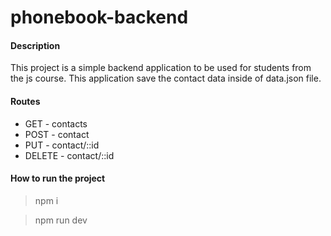 # phonebook-backend

#### Description

This project is a simple backend application to be used for students from the js course. This application save the contact data inside of data.json file.


#### Routes

- GET - contacts
- POST - contact
- PUT - contact/::id
- DELETE - contact/::id
#### How to run the project 

> npm i

> npm run dev